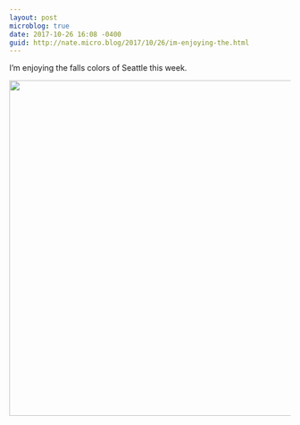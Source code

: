 ```yaml
---
layout: post
microblog: true
date: 2017-10-26 16:08 -0400
guid: http://nate.micro.blog/2017/10/26/im-enjoying-the.html
---
```

I’m enjoying the falls colors of Seattle this week. 

<img src="http://nate.micro.blog/uploads/2017/1624c5d90a.jpg" width="600" height="600" />
